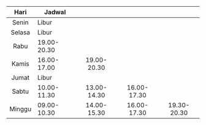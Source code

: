 
|  Hari  | Jadwal      |             |             |             |
| :----: | ----------- | :---------: | :---------: | :---------: |
| Senin  | Libur       |             |             |             |
| Selasa | Libur       |             |             |             |
|  Rabu  | 19.00-20.30 |             |             |             |
| Kamis  | 16.00-17.00 | 19.00-20.30 |             |             |
| Jumat  | Libur       |             |             |             |
| Sabtu  | 10.00-11.30 | 13.00-14.30 | 16.00-17.30 |             |
| Minggu | 09.00-10.30 | 14.00-15.30 | 16.00-17.30 | 19.30-20.30 |
